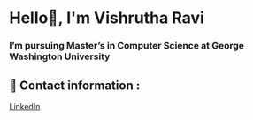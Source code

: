 # **Hello👋, I'm Vishrutha Ravi**

### I’m pursuing Master’s in Computer Science at George Washington University


## :envelope_with_arrow: <a name="my-custom-anchor-point">Contact information : </a>

[LinkedIn](https://www.linkedin.com/in/vishrutha-ravi-1974521b2/)












<!--
**Vishrutha1909/Vishrutha1909** is a ✨ _special_ ✨ repository because its `README.md` (this file) appears on your GitHub profile.

Here are some ideas to get you started:

- 🔭 I’m currently working on ...
- 🌱 I’m currently learning ...
- 👯 I’m looking to collaborate on ...
- 🤔 I’m looking for help with ...
- 💬 Ask me about ...
- 📫 How to reach me: ...
- 😄 Pronouns: ...
- ⚡ Fun fact: ...
-->
